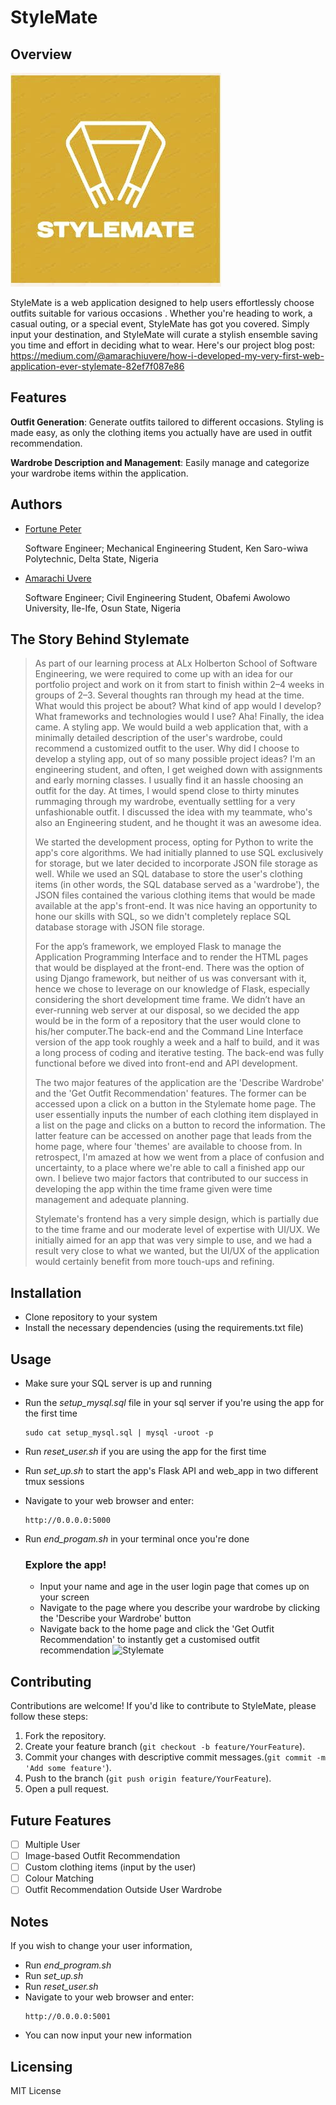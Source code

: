 # StyleMate

## Overview

![Stylemate Logo](/stylemate.jpg)

StyleMate is a web application designed to help users effortlessly choose outfits suitable for various occasions . Whether you're heading to work, a casual outing, or a special event, StyleMate has got you covered. Simply input your destination, and StyleMate will curate a stylish ensemble saving you time and effort in deciding what to wear. Here's our project blog post: https://medium.com/@amarachiuvere/how-i-developed-my-very-first-web-application-ever-stylemate-82ef7f087e86

## Features
**Outfit Generation**: Generate outfits tailored to different occasions. Styling is made easy, as only the clothing items you actually have are used in outfit recommendation.

**Wardrobe Description and Management**: Easily manage and categorize your wardrobe items within the application.

## Authors

- [Fortune Peter](https://www.linkedin.com/in/fortune-peter-fullstack-engr?miniProfileUrn=urn%3Ali%3Afs_miniProfile%3AACoAAEko9TYBitrs-_nzfAxEwkNuNtxS5HzSGlg&lipi=urn%3Ali%3Apage%3Ad_flagship3_search_srp_all%3Bxz1DdLiaToSw%2FqkXZ7we1g%3D%3D)

  Software Engineer; Mechanical Engineering Student, Ken Saro-wiwa Polytechnic, Delta State, Nigeria
- [Amarachi Uvere](https://www.linkedin.com/in/amarachiuvereminiProfileUrn=urn%3Ali%3Afs_miniProfile%3AACoAADt7CMwBNm4rgSwg3ENBYEkR6uMjSmQ_fq8&lipi=urn%3Ali%3Apage%3Ad_flagship3_search_srp_all%3BVOW%2BgV30TzOytB0MHcnmow%3D%3D)

  Software Engineer; Civil Engineering Student, Obafemi Awolowo University, Ile-Ife, Osun State, Nigeria
  
## The Story Behind Stylemate
> As part of our learning process at ALx Holberton School of Software Engineering, we were required to come up with an idea for our portfolio project and work on it from start to finish within 2–4 weeks in groups of 2–3.
Several thoughts ran through my head at the time. What would this project be about? What kind of app would I develop? What frameworks and technologies would I use?
Aha! Finally, the idea came.
A styling app.
We would build a web application that, with a minimally detailed description of the user's wardrobe, could recommend a customized outfit to the user. Why did I choose to develop a styling app, out of so many possible project ideas? I'm an engineering student, and often, I get weighed down with assignments and early morning classes. I usually find it an hassle choosing an outfit for the day. At times, I would spend close to thirty minutes rummaging through my wardrobe, eventually settling for a very unfashionable outfit.
I discussed the idea with my teammate, who's also an Engineering student, and he thought it was an awesome idea.
> 
> We started the development process, opting for Python to write the app's core algorithms. We had initially planned to use SQL exclusively for storage, but we later decided to incorporate JSON file storage as well. While we used an SQL database to store the user's clothing items (in other words, the SQL database served as a 'wardrobe'), the JSON files contained the various clothing items that would be made available at the app's front-end. It was nice having an opportunity to hone our skills with SQL, so we didn't completely replace SQL database storage with JSON file storage.
> 
> For the app’s framework, we employed Flask to manage the Application Programming Interface and to render the HTML pages that would be displayed at the front-end. There was the option of using Django framework, but neither of us was conversant with it, hence we chose to leverage on our knowledge of Flask, especially considering the short development time frame. We didn’t have an ever-running web server at our disposal, so we decided the app would be in the form of a repository that the user would clone to his/her computer.The back-end and the Command Line Interface version of the app took roughly a week and a half to build, and it was a long process of coding and iterative testing. The back-end was fully functional before we dived into front-end and API development.
> 
> The two major features of the application are the 'Describe Wardrobe' and the 'Get Outfit Recommendation' features. The former can be accessed upon a click on a button in the Stylemate home page. The user essentially inputs the number of each clothing item displayed in a list on the page and clicks on a button to record the information. The latter feature can be accessed on another page that leads from the home page, where four 'themes' are available to choose from.
In retrospect, I'm amazed at how we went from a place of confusion and uncertainty, to a place where we're able to call a finished app our own. I believe two major factors that contributed to our success in developing the app within the time frame given were time management and adequate planning.
> 
> Stylemate's frontend has a very simple design, which is partially due to the time frame and our moderate level of expertise with UI/UX. We initially aimed for an app that was very simple to use, and we had a result very close to what we wanted, but the UI/UX of the application would certainly benefit from more touch-ups and refining.

## Installation
- Clone repository to your system
- Install the necessary dependencies (using the requirements.txt file)

## Usage
- Make sure your SQL server is up and running
- Run the _setup_mysql.sql_ file in your sql server if you're using the app for the first time
   ```
   sudo cat setup_mysql.sql | mysql -uroot -p
   ```
- Run _reset_user.sh_ if you are using the app for the first time
- Run _set_up.sh_ to start the app's Flask API and web_app in two different tmux sessions
- Navigate to your web browser and enter:
  ```
  http://0.0.0.0:5000
  ```
- Run _end_progam.sh_ in your terminal once you're done
  
  ### Explore the app!
  - Input your name and age in the user login page that comes up on your screen
  - Navigate to the page where you describe your wardrobe by clicking the 'Describe your Wardrobe' button
  - Navigate back to the home page and click the 'Get Outfit Recommendation' to instantly get a customised outfit recommendation
    ![Stylemate](Click2.png)
  

## Contributing
Contributions are welcome! If you'd like to contribute to StyleMate, please follow these steps:
1. Fork the repository.
2. Create your feature branch (`git checkout -b feature/YourFeature`).
3. Commit your changes with descriptive commit messages.(`git commit -m 'Add some feature'`).
4. Push to the branch (`git push origin feature/YourFeature`).
5. Open a pull request.

## Future Features
- [ ] Multiple User
- [ ] Image-based Outfit Recommendation
- [ ] Custom clothing items (input by the user)
- [ ] Colour Matching
- [ ] Outfit Recommendation Outside User Wardrobe

## Notes
If you wish to change your user information, 
- Run _end_program.sh_
- Run _set_up.sh_
- Run _reset_user.sh_
- Navigate to your web browser and enter:
  ```
  http://0.0.0.0:5001
  ```
- You can now input your new information
  
## Licensing 
MIT License
